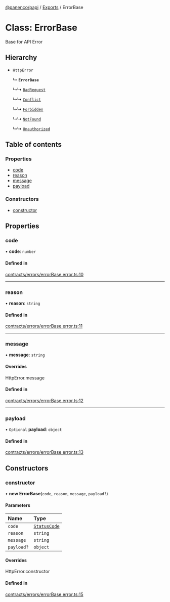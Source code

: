 [@panenco/papi](../README.md) / [Exports](../modules.md) / ErrorBase

# Class: ErrorBase

Base for API Error

## Hierarchy

- `HttpError`

  ↳ **`ErrorBase`**

  ↳↳ [`BadRequest`](BadRequest.md)

  ↳↳ [`Conflict`](Conflict.md)

  ↳↳ [`Forbidden`](Forbidden.md)

  ↳↳ [`NotFound`](NotFound.md)

  ↳↳ [`Unauthorized`](Unauthorized.md)

## Table of contents

### Properties

- [code](ErrorBase.md#code)
- [reason](ErrorBase.md#reason)
- [message](ErrorBase.md#message)
- [payload](ErrorBase.md#payload)

### Constructors

- [constructor](ErrorBase.md#constructor)

## Properties

### code

• **code**: `number`

#### Defined in

[contracts/errors/errorBase.error.ts:10](https://github.com/Panenco/papi/blob/89bd2da/src/contracts/errors/errorBase.error.ts#L10)

___

### reason

• **reason**: `string`

#### Defined in

[contracts/errors/errorBase.error.ts:11](https://github.com/Panenco/papi/blob/89bd2da/src/contracts/errors/errorBase.error.ts#L11)

___

### message

• **message**: `string`

#### Overrides

HttpError.message

#### Defined in

[contracts/errors/errorBase.error.ts:12](https://github.com/Panenco/papi/blob/89bd2da/src/contracts/errors/errorBase.error.ts#L12)

___

### payload

• `Optional` **payload**: `object`

#### Defined in

[contracts/errors/errorBase.error.ts:13](https://github.com/Panenco/papi/blob/89bd2da/src/contracts/errors/errorBase.error.ts#L13)

## Constructors

### constructor

• **new ErrorBase**(`code`, `reason`, `message`, `payload?`)

#### Parameters

| Name | Type |
| :------ | :------ |
| `code` | [`StatusCode`](../enums/StatusCode.md) |
| `reason` | `string` |
| `message` | `string` |
| `payload?` | `object` |

#### Overrides

HttpError.constructor

#### Defined in

[contracts/errors/errorBase.error.ts:15](https://github.com/Panenco/papi/blob/89bd2da/src/contracts/errors/errorBase.error.ts#L15)

